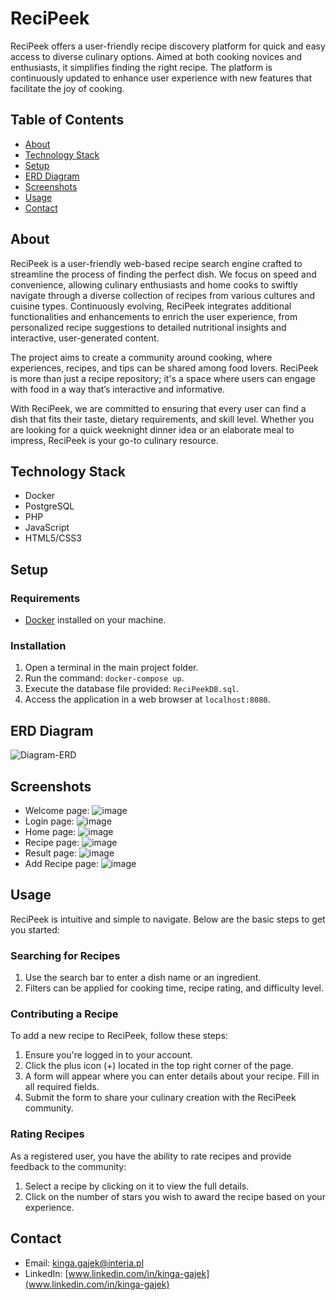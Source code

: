 # ReciPeek

ReciPeek offers a user-friendly recipe discovery platform for quick and easy access to diverse culinary options. Aimed at both cooking novices and enthusiasts, it simplifies finding the right recipe. The platform is continuously updated to enhance user experience with new features that facilitate the joy of cooking.


## Table of Contents

- [About](#about)
- [Technology Stack](#technology-stack)
- [Setup](#setup)
- [ERD Diagram](#ERD-diagram)
- [Screenshots](#screenshots)
- [Usage](#usage)
- [Contact](#contact)

## About

ReciPeek is a user-friendly web-based recipe search engine crafted to streamline the process of finding the perfect dish. We focus on speed and convenience, allowing culinary enthusiasts and home cooks to swiftly navigate through a diverse collection of recipes from various cultures and cuisine types. Continuously evolving, ReciPeek integrates additional functionalities and enhancements to enrich the user experience, from personalized recipe suggestions to detailed nutritional insights and interactive, user-generated content.

The project aims to create a community around cooking, where experiences, recipes, and tips can be shared among food lovers. ReciPeek is more than just a recipe repository; it's a space where users can engage with food in a way that’s interactive and informative.

With ReciPeek, we are committed to ensuring that every user can find a dish that fits their taste, dietary requirements, and skill level. Whether you are looking for a quick weeknight dinner idea or an elaborate meal to impress, ReciPeek is your go-to culinary resource.

## Technology Stack
- Docker
- PostgreSQL
- PHP
- JavaScript
- HTML5/CSS3

## Setup

### Requirements

- [Docker](https://www.docker.com/) installed on your machine.

### Installation

1. Open a terminal in the main project folder.
2. Run the command: `docker-compose up`.
3. Execute the database file provided: `ReciPeekDB.sql`.
4. Access the application in a web browser at `localhost:8080`.

## ERD Diagram
![Diagram-ERD](https://github.com/kingagajek/ReciPeek/assets/121556990/e035602a-4494-4384-beb6-e510c4a74d92)


## Screenshots
- Welcome page:
![image](https://github.com/kingagajek/ReciPeek/assets/121556990/43705758-caf8-43a9-866b-bb8c2b04c2b8)
- Login page:
![image](https://github.com/kingagajek/ReciPeek/assets/121556990/07cdc752-06e4-4857-8d86-6cb3498c9caa)
- Home page:
![image](https://github.com/kingagajek/ReciPeek/assets/121556990/bd1f44c6-8f1c-432f-82a5-1ec7629bdd7d)
- Recipe page:
![image](https://github.com/kingagajek/ReciPeek/assets/121556990/63528390-cf1b-4128-8e17-5e4e428df9bb)
- Result page:
![image](https://github.com/kingagajek/ReciPeek/assets/121556990/1152de7b-80ad-4717-8f33-800d50bde158)
- Add Recipe page:
![image](https://github.com/kingagajek/ReciPeek/assets/121556990/3623dd41-33ae-476f-95b5-85da332b23d5)

## Usage

ReciPeek is intuitive and simple to navigate. Below are the basic steps to get you started:

### Searching for Recipes

1. Use the search bar to enter a dish name or an ingredient.
2. Filters can be applied for cooking time, recipe rating, and difficulty level.

### Contributing a Recipe

To add a new recipe to ReciPeek, follow these steps:

1. Ensure you're logged in to your account.
2. Click the plus icon (+) located in the top right corner of the page.
3. A form will appear where you can enter details about your recipe. Fill in all required fields.
4. Submit the form to share your culinary creation with the ReciPeek community.

### Rating Recipes

As a registered user, you have the ability to rate recipes and provide feedback to the community:

1. Select a recipe by clicking on it to view the full details.
2. Click on the number of stars you wish to award the recipe based on your experience.


## Contact

- Email: kinga.gajek@interia.pl
- LinkedIn: [www.linkedin.com/in/kinga-gajek](www.linkedin.com/in/kinga-gajek)


